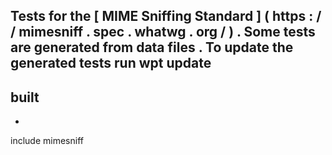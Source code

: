 Tests
for
the
[
MIME
Sniffing
Standard
]
(
https
:
/
/
mimesniff
.
spec
.
whatwg
.
org
/
)
.
Some
tests
are
generated
from
data
files
.
To
update
the
generated
tests
run
wpt
update
-
built
-
-
include
mimesniff
